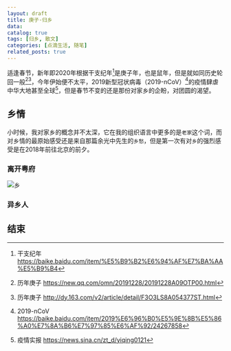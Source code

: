 ```yaml
---
layout: draft
title: 庚子·归乡
data:
catalog: true
tags: [归乡, 散文]
categories: [点滴生活, 随笔]
related_posts: true
---
```

适逢春节，新年即2020年根据干支纪年[^1]是庚子年，也是鼠年，但是就如同历史轮回一般[^2][^3]，今年伊始便不太平，2019新型冠状病毒（2019-nCoV）[^4]的疫情肆虐中华大地甚至全球[^5]，但是春节不变的还是那份对家乡的企盼，对团圆的渴望。
<!-- more -->

## 乡情

小时候，我对家乡的概念并不太深，它在我的组织语言中更多的是`老家`这个词，而对乡情的最原始感受还是来自那篇余光中先生的`乡愁`，但是第一次有对`乡`的强烈感受是在2018年前往北京的前夕。

### 离开粤府

![乡](/images/乡.jpg "乡")

### 异乡人

## 结束



[^1]: 干支纪年 https://baike.baidu.com/item/%E5%B9%B2%E6%94%AF%E7%BA%AA%E5%B9%B4
[^2]: 历年庚子 https://new.qq.com/omn/20191228/20191228A09OTP00.html
[^3]: 历年庚子 http://dy.163.com/v2/article/detail/F3O3LS8A054377ST.html
[^4]: 2019-nCoV https://baike.baidu.com/item/2019%E6%96%B0%E5%9E%8B%E5%86%A0%E7%8A%B6%E7%97%85%E6%AF%92/24267858
[^5]: 疫情实报 https://news.sina.cn/zt_d/yiqing0121